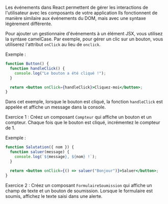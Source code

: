 Les événements dans React permettent de gérer les interactions de l'utilisateur avec les composants de votre application
Ils fonctionnent de manière similaire aux événements du DOM, mais avec une syntaxe légèrement différente.

Pour ajouter un gestionnaire d'événements à un élément JSX, vous utilisez la syntaxe camelCase. 
Par exemple, pour gérer un clic sur un bouton, vous utiliserez l'attribut `onClick` au lieu de `onclick`.

Exemple :
```jsx
function Button() {
  function handleClick() {
    console.log("Le bouton a été cliqué !");
  }

  return <button onClick={handleClick}>Cliquez-moi</button>;
}
```

Dans cet exemple, lorsque le bouton est cliqué, la fonction `handleClick` 
est appelée et affiche un message dans la console.

Exercice 1 :
Créez un composant `Compteur` qui affiche un bouton et un compteur. 
Chaque fois que le bouton est cliqué, incrémentez le compteur de 1.



Exemple :
```jsx
function Salutation({ nom }) {
  function saluer(message) {
    console.log(`${message}, ${nom} !`);
  }

  return <button onClick={() => saluer("Bonjour")}>Saluer</button>;
}
```

Exercice 2 :
Créez un composant `FormulaireSoumission` qui affiche un champ de texte et un bouton de soumission. 
Lorsque le formulaire est soumis, affichez le texte saisi dans une alerte.
